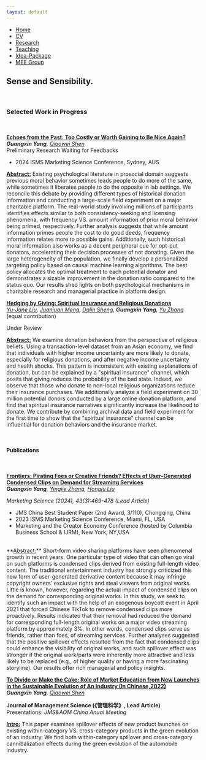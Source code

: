 ```yaml
---
layout: default
---  
```

 
 <ul>
 <li><a href="./">Home</a></li>
 <li><a href="./assets/files/CV.pdf">CV</a></li>
 <li><a href="./research.html">Research</a></li>
 <li><a href="./teaching.html">Teaching</a></li>
 <li><a href="https://siyiyu.com">Idea-Package</a></li>
 <li><a href="https://sites.google.com/view/quantmkt/home">MEE Group</a></li>
 </ul>


<div>
<h2>Sense and Sensibility.</h2><br/>
</div>


<h3>Selected Work in Progress</h3> <br/>

<ins> **Echoes from the Past: Too Costly or Worth Gaining to Be Nice Again?** </ins> <br/>
_**Guangxin Yang**, [Qiaowei Shen](https://en.gsm.pku.edu.cn/conjsxq.jsp?urltype=tree.TreeTempUrl&wbtreeid=1099&user_id=qshen)_ <br>
Preliminary Research Waiting for Feedbacks <br>

- 2024 ISMS Marketing Science Conference, Sydney, AUS <br>


**<ins>Abstract:</ins>** Existing psychological literature in prosocial domain suggests previous moral behavior sometimes leads people to do more of the same, while sometimes it liberates people to do the opposite in lab settings. We reconcile this debate by providing different types of historical donation information and conducting a large-scale field experiment on a major charitable platform. The real-world study involving millions of participants identifies effects similar to both consistency-seeking and licensing phenomena, with frequency VS. amount information of prior moral behavior being primed, respectively. Further analysis suggests that while amount information primes people the cost to do good deeds, frequency information relates more to possible gains. Additionally, such historical moral information also works as a decent peripheral cue for opt-put donators, accelerating their decision processes of not donating. Given the large heterogeneity of the population, we finally develop a personalized targeting policy based on causal machine learning algorithms. The best policy allocates the optimal treatment to each potential donator and demonstrates a sizable improvement in the donation ratio compared to the status quo. Our results shed lights on both psychological mechanisms in charitable research and managerial practice in platform design.



<ins> **[Hedging by Giving: Spiritual Insurance and Religious Donations](https://yximkt.github.io/assets/files/Hedging_by_giving__spiritual_insurance_and_religious_donations.pdf)** </ins> <br/>
_[Yu-Jane Liu](https://en.gsm.pku.edu.cn/faculty/yjliu/), [Juanjuan Meng](https://sites.google.com/site/juanjuanmeng/),  [Dalin Sheng](https://www.dalinsheng.com), **Guangxin Yang**, [Yu Zhang](http://www.yu-zhang.net)_ (equal contribution) <br>
  
Under Review <br>


**<ins>Abstract:</ins>**  We examine donation behaviors from the perspective of religious beliefs. Using a transaction-level dataset from an Asian economy, we find that individuals with higher income uncertainty are more likely to donate, especially for religious donations, and after negative income uncertainty and health shocks. This pattern is inconsistent with existing explanations of donation, but can be explained by a "spiritual insurance" channel, which posits that giving reduces the probability of the bad state. Indeed, we observe that those who donate to non-local religious organizations reduce their insurance purchases. We additionally analyze a field experiment on 30 million potential donors conducted by a large online donation platform, and find that spiritual insurance narratives significantly increase the likelihood to donate. We contribute by combining archival data and field experiment for the first time to show that the "spiritual insurance" channel can be influential for donation behaviors and the insurance market.
 
 <br>

 <h4>Publications</h4> <br/>

 <ins> **[Frontiers: Pirating Foes or Creative Friends? Effects of User-Generated Condensed Clips on Demand for Streaming Services](https://pubsonline.informs.org/doi/10.1287/mksc.2023.0031)** </ins> <br/>
_**Guangxin Yang**, [Yingjie Zhang](https://sites.google.com/view/yingjiezhang/home), [Hongju Liu](https://en.gsm.pku.edu.cn/conjsxq.jsp?urltype=tree.TreeTempUrl&wbtreeid=1099&user_id=hliu)_ <br>
  
_Marketing Science (2024), 43(3):469-478 (Lead Article)_ <br>

- JMS China Best Student Paper (2nd Award, 3/110), Chongqing, China <br>
- 2023 ISMS Marketing Science Conference, Miami, FL, USA <br>
- Marketing and the Creator Economy Conference (hosted by Columbia Business School & IJRM), New York, NY,USA <br>
<br>
**<ins>Abstract:</ins>** Short-form video sharing platforms have seen phenomenal growth in recent years. One particular type of video that can often go viral on such platforms is condensed clips derived from existing full-length video content. The traditional entertainment industry has strongly criticized this new form of user-generated derivative content because it may infringe copyright owners' exclusive rights and steal viewers from original works. Little is known, however, regarding the actual impact of condensed clips on the demand for corresponding original works. In this study, we seek to identify such an impact with the help of an exogenous boycott event in April 2021 that forced Chinese TikTok to remove condensed clips more proactively. Results indicated that their removal had reduced the demand for corresponding full-length original works on a major video streaming platform by approximately 3%. In other words, condensed clips serve as friends, rather than foes, of streaming services. Further analyses suggested that the positive spillover effects resulted from the fact that condensed clips could enhance the visibility of original works, and such spillover effect was stronger if the original work/parts were inherently more attractive and less likely to be replaced (e.g., of higher quality or having a more fascinating storyline). Our results offer rich managerial and policy insights.

<br>
 
<ins> **[To Divide or Make the Cake: Role of Market Education from New Launches in the Sustainable Evolution of An Industry (In Chinese,2022)](https://kns.cnki.net/kcms/detail/detail.aspx?dbcode=CJFD&dbname=CJFDAUTO&filename=JCJJ202204002&uniplatform=NZKPT&v=MCMAwCSlCzbwAa1gXclvdpRsPggWuMdLPpjFr86QFfJJmoVnxbQR70nR62ww3GjL)** </ins><br/>
_**Guangxin Yang**, [Qiaowei Shen](https://en.gsm.pku.edu.cn/conjsxq.jsp?urltype=tree.TreeTempUrl&wbtreeid=1099&user_id=qshen)_ <br>

**Journal of Management Science (《管理科学》, Lead Article)**<br>
Presentations: _JMS&AOM China Anual Meeting_<br>
  
**<ins>Intro:</ins>** This paper examines spillover effects of new product launches on existing within-category VS. cross-category products in the green evolution of an industry. We find both within-category spillover and cross-category cannibalization effects during the green evolution of the
automobile industry.
  

